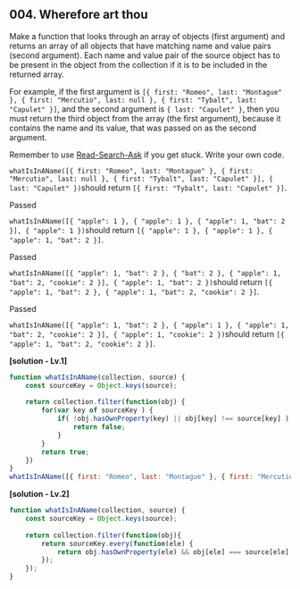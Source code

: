 ## 004. Wherefore art thou

Make a function that looks through an array of objects (first argument) and returns an array of all objects that have matching name and value pairs (second argument). Each name and value pair of the source object has to be present in the object from the collection if it is to be included in the returned array.

For example, if the first argument is `[{ first: "Romeo", last: "Montague" }, { first: "Mercutio", last: null }, { first: "Tybalt", last: "Capulet" }]`, and the second argument is `{ last: "Capulet" }`, then you must return the third object from the array (the first argument), because it contains the name and its value, that was passed on as the second argument.

Remember to use [Read-Search-Ask](http://forum.freecodecamp.org/t/how-to-get-help-when-you-are-stuck/19514) if you get stuck. Write your own code.

`whatIsInAName([{ first: "Romeo", last: "Montague" }, { first: "Mercutio", last: null }, { first: "Tybalt", last: "Capulet" }], { last: "Capulet" })`should return `[{ first: "Tybalt", last: "Capulet" }]`.

Passed

`whatIsInAName([{ "apple": 1 }, { "apple": 1 }, { "apple": 1, "bat": 2 }], { "apple": 1 })`should return `[{ "apple": 1 }, { "apple": 1 }, { "apple": 1, "bat": 2 }]`.

Passed

`whatIsInAName([{ "apple": 1, "bat": 2 }, { "bat": 2 }, { "apple": 1, "bat": 2, "cookie": 2 }], { "apple": 1, "bat": 2 })`should return `[{ "apple": 1, "bat": 2 }, { "apple": 1, "bat": 2, "cookie": 2 }]`.

Passed

`whatIsInAName([{ "apple": 1, "bat": 2 }, { "apple": 1 }, { "apple": 1, "bat": 2, "cookie": 2 }], { "apple": 1, "cookie": 2 })`should return `[{ "apple": 1, "bat": 2, "cookie": 2 }]`.



**[solution - Lv.1]** 

```javascript
function whatIsInAName(collection, source) {
    const sourceKey = Object.keys(source);
    
    return collection.filter(function(obj) {
        for(var key of sourceKey ) {
            if( !obj.hasOwnProperty(key) || obj[key] !== source[key] ) {
                return false;
            }
        }
        return true;
    })
}
whatIsInAName([{ first: "Romeo", last: "Montague" }, { first: "Mercutio", last: null }, { first: "Tybalt", last: "Capulet" }], { last: "Capulet" });
```



**[solution - Lv.2]**

```javascript
function whatIsInAName(collection, source) {
    const sourceKey = Object.keys(source);
    
    return collection.filter(function(obj){
        return sourceKey.every(function(ele) {
            return obj.hasOwnProperty(ele) && obj[ele] === source[ele]
        });
    });
}
```

